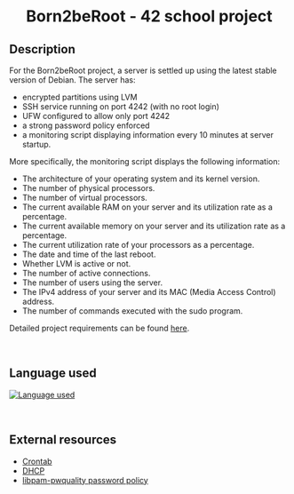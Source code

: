 # <center>Born2beRoot - 42 school project</center>

## Description

For the Born2beRoot project, a server is settled up using the latest stable version of Debian. The server has:

- encrypted partitions using LVM
- SSH service running on port 4242 (with no root login)
- UFW configured to allow only port 4242
- a strong password policy enforced
- a monitoring script displaying information every 10 minutes at server startup.

More specifically, the monitoring script displays the following information:

- The architecture of your operating system and its kernel version.
- The number of physical processors.
- The number of virtual processors.
- The current available RAM on your server and its utilization rate as a percentage.
- The current available memory on your server and its utilization rate as a percentage.
- The current utilization rate of your processors as a percentage.
- The date and time of the last reboot.
- Whether LVM is active or not.
- The number of active connections.
- The number of users using the server.
- The IPv4 address of your server and its MAC (Media Access Control) address.
- The number of commands executed with the sudo program.

Detailed project requirements can be found [here](Born2beRoot.pdf).

<br>

## Language used
[![Language used](https://skills.thijs.gg/icons?i=bash)](https://skills.thijs.gg)

<br>

## External resources

+ [Crontab](https://www.ibm.com/docs/en/aix/7.2?topic=c-crontab-command)
+ [DHCP](https://www.efficientip.com/what-is-dhcp-and-why-is-it-important/)
+ [libpam-pwquality password policy](https://www.ibm.com/docs/en/psfa/7.2.1?topic=reuse-password-content-controls)
